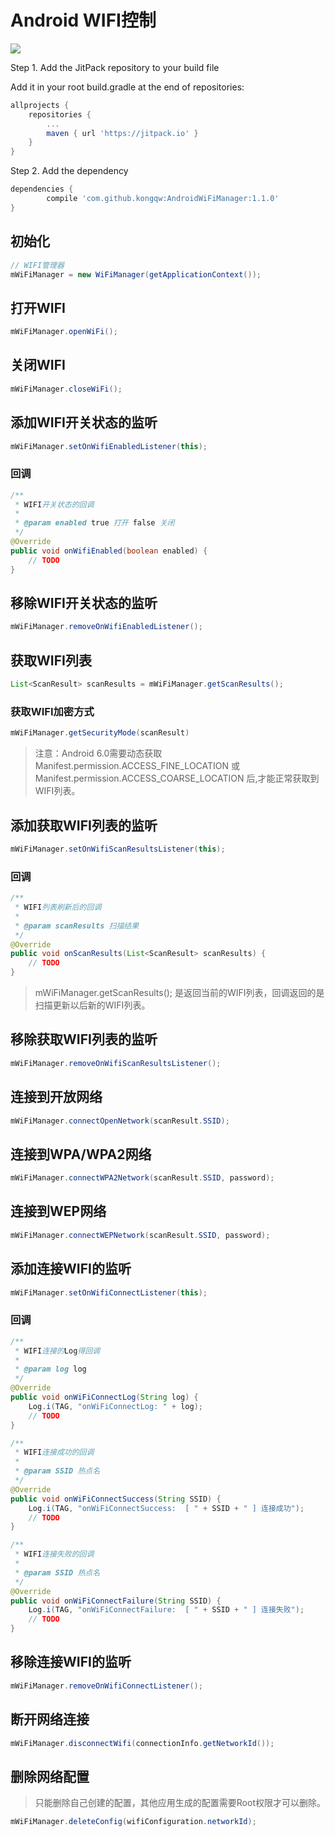 # Android WIFI控制

[![](https://jitpack.io/v/kongqw/AndroidWiFiManager.svg)](https://jitpack.io/#kongqw/AndroidWiFiManager)

Step 1. Add the JitPack repository to your build file

Add it in your root build.gradle at the end of repositories:

``` gradle
allprojects {
    repositories {
        ...
        maven { url 'https://jitpack.io' }
    }
}
```

Step 2. Add the dependency

``` gradle
dependencies {
        compile 'com.github.kongqw:AndroidWiFiManager:1.1.0'
}
```

## 初始化

``` java
// WIFI管理器
mWiFiManager = new WiFiManager(getApplicationContext());
```

## 打开WIFI

``` java
mWiFiManager.openWiFi();
```

## 关闭WIFI

``` java
mWiFiManager.closeWiFi();
```

## 添加WIFI开关状态的监听

``` java
mWiFiManager.setOnWifiEnabledListener(this);
```

### 回调

``` java
/**
 * WIFI开关状态的回调
 *
 * @param enabled true 打开 false 关闭
 */
@Override
public void onWifiEnabled(boolean enabled) {
    // TODO    
}
```

## 移除WIFI开关状态的监听

``` java
mWiFiManager.removeOnWifiEnabledListener();
```

## 获取WIFI列表

``` java
List<ScanResult> scanResults = mWiFiManager.getScanResults();
```

### 获取WIFI加密方式

``` java
mWiFiManager.getSecurityMode(scanResult)
```

> 注意：Android 6.0需要动态获取 Manifest.permission.ACCESS_FINE_LOCATION 或 Manifest.permission.ACCESS_COARSE_LOCATION 后,才能正常获取到WIFI列表。

## 添加获取WIFI列表的监听

``` java
mWiFiManager.setOnWifiScanResultsListener(this);
```

### 回调

``` java
/**
 * WIFI列表刷新后的回调
 *
 * @param scanResults 扫描结果
 */
@Override
public void onScanResults(List<ScanResult> scanResults) {
    // TODO
}
```

> mWiFiManager.getScanResults(); 是返回当前的WIFI列表，回调返回的是扫描更新以后新的WIFI列表。

## 移除获取WIFI列表的监听

``` java
mWiFiManager.removeOnWifiScanResultsListener();
```

## 连接到开放网络

``` java
mWiFiManager.connectOpenNetwork(scanResult.SSID);
```

## 连接到WPA/WPA2网络

``` java
mWiFiManager.connectWPA2Network(scanResult.SSID, password);
```

## 连接到WEP网络

``` java
mWiFiManager.connectWEPNetwork(scanResult.SSID, password);
```

## 添加连接WIFI的监听

``` java
mWiFiManager.setOnWifiConnectListener(this);
```

### 回调

``` java
/**
 * WIFI连接的Log得回调
 *
 * @param log log
 */
@Override
public void onWiFiConnectLog(String log) {
    Log.i(TAG, "onWiFiConnectLog: " + log);
    // TODO
}

/**
 * WIFI连接成功的回调
 *
 * @param SSID 热点名
 */
@Override
public void onWiFiConnectSuccess(String SSID) {
    Log.i(TAG, "onWiFiConnectSuccess:  [ " + SSID + " ] 连接成功");
    // TODO
}

/**
 * WIFI连接失败的回调
 *
 * @param SSID 热点名
 */
@Override
public void onWiFiConnectFailure(String SSID) {
    Log.i(TAG, "onWiFiConnectFailure:  [ " + SSID + " ] 连接失败");
    // TODO
}
```

## 移除连接WIFI的监听

``` java
mWiFiManager.removeOnWifiConnectListener();
```

## 断开网络连接

``` java
mWiFiManager.disconnectWifi(connectionInfo.getNetworkId());
```

## 删除网络配置

> 只能删除自己创建的配置，其他应用生成的配置需要Root权限才可以删除。

``` java
mWiFiManager.deleteConfig(wifiConfiguration.networkId);
```

